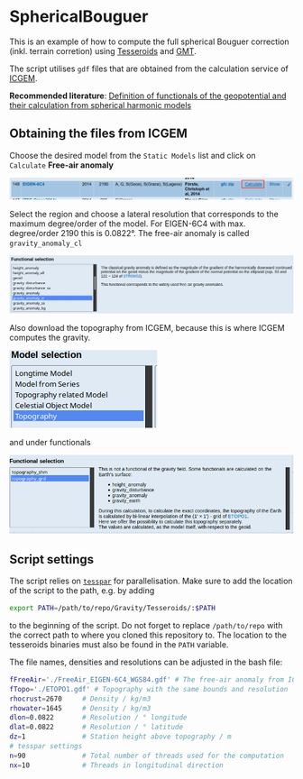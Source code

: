 # SphericalBouguer

This is an example of how to compute the full spherical Bouguer correction
(inkl. terrain corretion) using [Tesseroids](http://tesseroids.leouieda.com/en/stable/) and [GMT](https://gmt.soest.hawaii.edu/).

The script utilises `gdf` files that are obtained from the calculation service of [ICGEM](http://icgem.gfz-potsdam.de/home).

**Recommended literature**: [Definition of functionals of the geopotential and their calculation from spherical harmonic models](http://icgem.gfz-potsdam.de/theory)

## Obtaining the files from ICGEM

Choose the desired model from the `Static Models` list and click on `Calculate`
**Free-air anomaly**

![ICGEM list](./img/ICGEM_models.png)

Select the region and choose a lateral resolution that corresponds to the maximum degree/order of the model. For EIGEN-6C4 with max. degree/order 2190 this is 0.0822°. The free-air anomaly is called `gravity_anomaly_cl`

![ICGEM free-air](./img/ICGEM_free-air.png)

Also download the topography from ICGEM, because this is where ICGEM computes the gravity.

![ICGEM topography](./img/ICGEM_topography.png)

and under functionals

![ICGEM topography grd](./img/ICGEM_topography_grd.png)

## Script settings

The script relies on [`tesspar`](../Tesseroids) for parallelisation. Make sure to add the location of the script to the path, e.g. by adding

```bash
export PATH=/path/to/repo/Gravity/Tesseroids/:$PATH
```
to the beginning of the script. Do not forget to replace `/path/to/repo` with the correct path to where you cloned this repository to. The location to the tesseroids binaries must also be found in the `PATH` variable.

The file names, densities and resolutions can be adjusted in the bash file:

```bash
fFreeAir='./FreeAir_EIGEN-6C4_WGS84.gdf' # The free-air anomaly from ICGEM
fTopo='./ETOPO1.gdf' # Topography with the same bounds and resolution
rhocrust=2670     # Density / kg/m3
rhowater=1645     # Density / kg/m3
dlon=0.0822       # Resolution / ° longitude
dlat=0.0822       # Resolution / ° latitude
dz=1              # Station height above topography / m
# tesspar settings
n=90              # Total number of threads used for the computation
nx=10             # Threads in longitudinal direction
```
